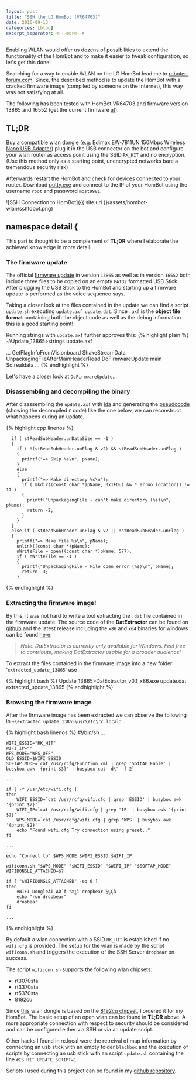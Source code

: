 ```yaml
---
layout: post
title: "SSH the LG HomBot (VR64703)"
date: 2016-09-13
categories: [blog]
excerpt_separator: <!--more-->
---
```


Enabling WLAN would offer us dozens of possibilities to extend the functionality of the HomBot and to make it easier to tweak configuration, so let\'s get this done!
<!--more-->

Searching for a way to enable WLAN on the LG HomBot lead me to 
[roboter-forum.com][roboterforumthread]. Since, the described method is to update the HomBot with
a cracked firmware image (compiled by someone on the Internet), this way was not satisfying at all.

The following has been tested with HomBot VR64703 and firmware version 13865 and 16552 (get the current firmware [at][hombotfirmware]).



## TL;DR

Buy a compatible wlan dongle (e.g. [Edimax EW-7811UN 150Mbps Wireless Nano USB Adapter][edimax]) plug it in the USB connector on the bot and
configure your wlan router as access point using the SSID `RK_HIT` and no encryption. (Use this method only as a starting point, unencrypted
networks bare a tremendous security risk)

Afterwards restart the HomBot and check for devices connected to your router. Download [putty.exe][puttydownload] and connect to the IP of your HomBot using
the username `root` and password `most9981`.


![SSH Connection to HomBot]({{ site.url }}/assets/hombot-wlan/sshtobot.png)

## namespace detail {

This part is thought to be a complement of **TL;DR** where I elaborate the achieved knowledge in more detail. 

### The firmware update

The official [firmware update][hombotfirmware] in version `13865` as well as in version `16552` both include three files to be copied on an empty `FAT32` formatted
USB Stick. After plugging the USB Stick to the HomBot and starting up a firmware update is performed as the voice sequence says.

Taking a closer look at the files contained in the update we can find a script `update.sh` executing `update.axf update.dat`. Since `.axf` is the **object file format** containing both the object code as well as the debug information this is a good starting point!

Running strings with `update.axf` further approves this:
{% highlight plain %}
~\Update_13865>strings update.axf

...
GetFlagInfoFromVisionboard
ShakeStreamData
UnpackagingFileAfterMainHeaderRead
DoFirmwareUpdate
main
$d.realdata
...
{% endhighlight %}

Let\'s have a closer look at `DoFirmwareUpdate`\.\.\.

### Disassembling and decompiling the binary

After disassembling the `update.axf` with [ida][hexrayida] and generating the [pseudocode][hexraydecompile] (showing the decompiled `C` code)
like the one below, we can reconstruct what happens during an update.

{% highlight cpp linenos %}

      if ( stReadSubHeader.unDataSize == -1 )
      {
        if ( !(stReadSubHeader.unFlag & v2) && stReadSubHeader.unFlag )
        {
          printf("=> Skip %s\n", pName);
        }
        else
        {
          printf("=> Make directory %s\n");
          if ( mkdir((const char *)pName, 0x1FDu) && *_errno_location() != 17 )
          {
            printf("UnpackagingFile - can't make directory (%s)\n", pName);
            return -2;
          }
        }
      }
      else if ( stReadSubHeader.unFlag & v2 || !stReadSubHeader.unFlag )
      {
        printf("=> Make file %s\n", pName);
        unlink((const char *)pName);
        nWriteFile = open((const char *)pName, 577);
        if ( nWriteFile == -1 )
        {
          printf("UnpackagingFile - File open error (%s)\n", pName);
          return -3;
        }
{% endhighlight %}


### Extracting the firmware image!

By this, it was not hard to write a tool extracting the `.dat` file contained in the firmware update.
The source code of the **DatExtractor** can be found on [github][datextractorrepo] and the latest
release including the `x86` and `x64` binaries for windows can be found [here](https://github.com/pocketbroadcast/hombot-tools/releases).

> _Note: DatExtractor is currently only available for Windows. Feel free to contribute, making DatExtractor usable for a broader audience!_

To extract the files contained in the firmware image into a new folder \'`extracted_update_13865`\' use

{% highlight bash %}
Update_13865>DatExtractor_v0.1_x86.exe update.dat extracted_update_13865
{% endhighlight %}


### Browsing the firmware image

After the firmware image has been extracted we can observe the following in `~\extracted_update_13865\usr\etc\rc.local`:

{% highlight bash linenos %}
	#!/bin/sh
	...

	WIFI_ESSID="RK_HIT"
	WIFI_IP=""
	WPS_MODE="WPS_OFF"
	OLD_ESSID=$WIFI_ESSID
	SOFTAP_MODE=`cat /usr/rcfg/Function.xml | grep 'SoftAP_Eable' | busybox awk '{print $3}' | busybox cut -d\" -f 2`

	...

	if [ -f /usr/etc/wifi.cfg ]
	then
		WIFI_ESSID=`cat /usr/rcfg/wifi.cfg | grep 'ESSID' | busybox awk '{print $2}'`
		WIFI_IP=`cat /usr/rcfg/wifi.cfg | grep 'IP' | busybox awk '{print $2}'`	
		WPS_MODE=`cat /usr/rcfg/wifi.cfg | grep 'WPS' | busybox awk '{print $2}'`	
		echo "Found wifi.cfg Try connection using preset.."
	fi
	
	...

	echo "Connect to" $WPS_MODE $WIFI_ESSID $WIFI_IP

	wificonn.sh "$WPS_MODE" "$WIFI_ESSID" "$WIFI_IP" "$SOFTAP_MODE"
	WIFIDONGLE_ATTACHED=$?

	if [ "$WIFIDONGLE_ATTACHED" -eq 0 ]
	then
		#WIFI DongleÀÌ ÀÖ´Â °æ¿ì dropbear ½ÇÇà
		echo "run dropbear"
		dropbear
	fi
	
	...
{% endhighlight %}

By default a wlan connection with a SSID `RK_HIT` is established if no `wifi.cfg` is provided. The setup for the wlan is made by the script `wificonn.sh` and triggers
the execution of the SSH Server `dropbear` on success. 

The script `wificonn.sh` supports the following wlan chipsets:

- rt3070sta 
- rt3370sta
- rt5370sta
- 8192cu

Since [this][edimax] wlan dongle is based on the [8192cu chipset][chipsetlist], I ordered it for my HomBot. The basic setup of 
an open wlan can be found in **TL;DR** above. A more appropriate connection with respect to security should be considered and can 
be configured either via SSH or via an update script.

Other hacks I found in rc.local were the retreival of map information by connecting an usb stick with an empty folder `blackbox` and
the execution of scripts by connecting an usb stick with an script `update.sh` containing the line `#IS_HIT_UPDATE_SCRIPT=1`.

Scripts I used during this project can be found in my [github repository][datextractorrepo].


[roboterforumthread]: http://www.roboter-forum.com/showthread.php?10009-LG-Hombot-3-0-WLAN-Steuerung-per-Weboberfl%E4che
[edimax]: https://www.amazon.de/gp/product/B003MTTJOY/ref=oh_aui_detailpage_o00_s00?ie=UTF8&psc=1
[hombotfirmware]: http://www.lg.com/at/service/software-firmware?keyword=&superCateId=CT20086025&categoryId=CT20086032&modelNum=VR64703LVMB
[puttydownload]: http://www.chiark.greenend.org.uk/~sgtatham/putty/download.html
[datextractorrepo]: https://github.com/pocketbroadcast/hombot-tools
[hombotopensource]: http://opensource.lge.com/osSch/list?types=NAME&search=VR64703
[hexrayida]: https://www.hex-rays.com/products/ida/
[hexraydecompile]: https://www.hex-rays.com/products/decompiler/manual/interactive.shtml
[chipsetlist]: https://wiki.ubuntuusers.de/WLAN/Karten/
